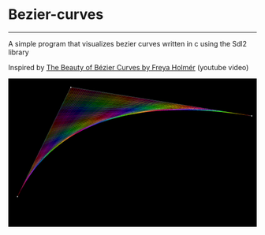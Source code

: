 # Bezier-curves
---
A simple program that visualizes bezier curves written in c using the Sdl2 library

Inspired by [The Beauty of Bézier Curves by Freya Holmér](https://www.youtube.com/watch?v=aVwxzDHniEw&t=304s) (youtube video)

![Application preview](https://github.com/BjorneEk/bezier-curves/blob/main/Bezier.png)
